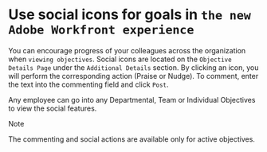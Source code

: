 

# Use social icons for goals in `the new Adobe Workfront experience`

<!--
IS THIS FUNCTIONALITY COMING TO WF GOALS???
-->

You can encourage progress of your colleagues across the organization when  `viewing objectives`. Social icons are located on the  `Objective Details Page` under the  `Additional Details` section. By clicking an icon, you will perform the corresponding action (Praise or Nudge). To comment, enter the text into the commenting field and click  `Post`.

Any employee can go into any Departmental, Team or Individual Objectives to view the social features.

>[!NOTE]
>
>The commenting and social actions are available only for active objectives.


